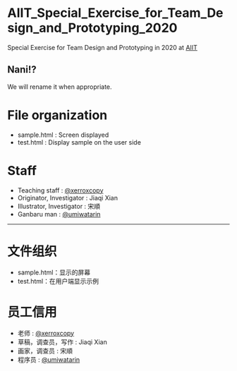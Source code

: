 # AIIT_Special_Exercise_for_Team_Design_and_Prototyping_2020
Special Exercise for Team Design and Prototyping in 2020 at [AIIT](https://aiit.ac.jp)

## Nani!?
We will rename it when appropriate.

# File organization
- sample.html : Screen displayed
- test.html : Display sample on the user side

# Staff
- Teaching staff : [@xerroxcopy](https://github.com/xerroxcopy)
- Originator, Investigator : Jiaqi Xian
- Illustrator, Investigator : 宋順
- Ganbaru man : [@umiwatarin](https://github.com/umiwatarin)

---

# 文件组织
- sample.html：显示的屏幕
- test.html：在用户端显示示例

# 员工信用
- 老师 : [@xerroxcopy](https://github.com/xerroxcopy)
- 草稿，调查员，写作 : Jiaqi Xian
- 画家，调查员 : 宋順
- 程序员 : [@umiwatarin](https://github.com/umiwatarin)
